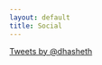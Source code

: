 ```yaml
---
layout: default
title: Social
---
```


<a class="twitter-timeline" href="https://twitter.com/dhasheth" data-widget-id="482041992491200512">Tweets by @dhasheth</a>
<script>!function(d,s,id){var js,fjs=d.getElementsByTagName(s)[0],p=/^http:/.test(d.location)?'http':'https';if(!d.getElementById(id)){js=d.createElement(s);js.id=id;js.src=p+"://platform.twitter.com/widgets.js";fjs.parentNode.insertBefore(js,fjs);}}(document,"script","twitter-wjs");</script>

